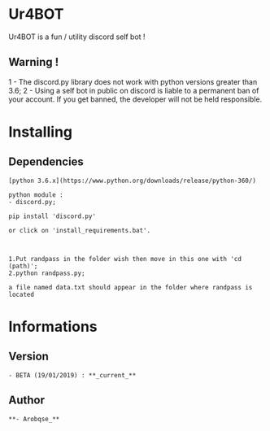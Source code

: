 # Ur4BOT

  Ur4BOT is a fun / utility discord self bot !

## Warning !

  1 - The discord.py library does not work with python versions greater than 3.6;
  2 - Using a self bot in public on discord is liable to a permanent ban of your account. If you get banned, the developer will
  not be held responsible.

# Installing

  ## Dependencies

    [python 3.6.x](https://www.python.org/downloads/release/python-360/)

    python module :
    - discord.py;

    pip install 'discord.py'

    or click on 'install_requirements.bat'.



    1.Put randpass in the folder wish then move in this one with 'cd (path)';
    2.python randpass.py;

    a file named data.txt should appear in the folder where randpass is located

# Informations

  ## Version

    - BETA (19/01/2019) : **_current_**

  ## Author

    **- Arobqse_**
